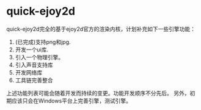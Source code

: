quick-ejoy2d
============
quick-ejoy2d完全的基于ejoy2d官方的渲染内核，计划补充如下一些引擎功能：
1. (已完成)支持png和jpg.
2. 开发一个ui库.
3. 引入一个物理引擎。
4. 引入声音支持库
5. 开发网络库
6. 工具链完善整合

上述功能列表可能会随着开发而持续的变更。功能开发顺序不分先后。
另外，初期应该只会在Windows平台上完善引擎，测试引擎。
